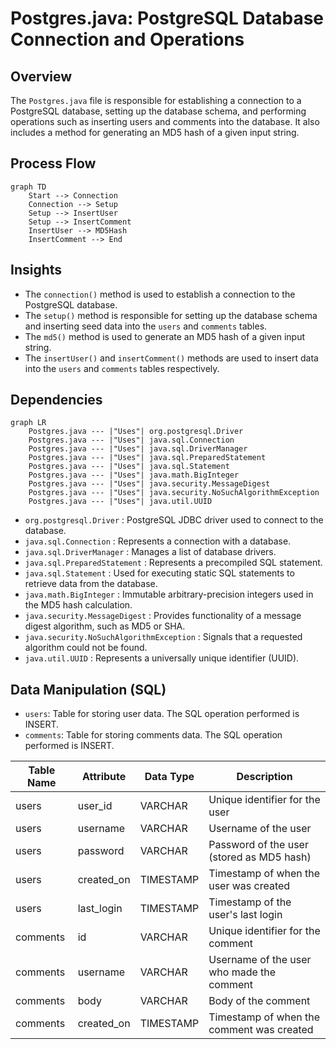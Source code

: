 # Postgres.java: PostgreSQL Database Connection and Operations

## Overview
The `Postgres.java` file is responsible for establishing a connection to a PostgreSQL database, setting up the database schema, and performing operations such as inserting users and comments into the database. It also includes a method for generating an MD5 hash of a given input string.

## Process Flow

```mermaid
graph TD
    Start --> Connection
    Connection --> Setup
    Setup --> InsertUser
    Setup --> InsertComment
    InsertUser --> MD5Hash
    InsertComment --> End
```

## Insights
- The `connection()` method is used to establish a connection to the PostgreSQL database.
- The `setup()` method is responsible for setting up the database schema and inserting seed data into the `users` and `comments` tables.
- The `md5()` method is used to generate an MD5 hash of a given input string.
- The `insertUser()` and `insertComment()` methods are used to insert data into the `users` and `comments` tables respectively.

## Dependencies
```mermaid
graph LR
    Postgres.java --- |"Uses"| org.postgresql.Driver
    Postgres.java --- |"Uses"| java.sql.Connection
    Postgres.java --- |"Uses"| java.sql.DriverManager
    Postgres.java --- |"Uses"| java.sql.PreparedStatement
    Postgres.java --- |"Uses"| java.sql.Statement
    Postgres.java --- |"Uses"| java.math.BigInteger
    Postgres.java --- |"Uses"| java.security.MessageDigest
    Postgres.java --- |"Uses"| java.security.NoSuchAlgorithmException
    Postgres.java --- |"Uses"| java.util.UUID
```
- `org.postgresql.Driver` : PostgreSQL JDBC driver used to connect to the database.
- `java.sql.Connection` : Represents a connection with a database.
- `java.sql.DriverManager` : Manages a list of database drivers.
- `java.sql.PreparedStatement` : Represents a precompiled SQL statement.
- `java.sql.Statement` : Used for executing static SQL statements to retrieve data from the database.
- `java.math.BigInteger` : Immutable arbitrary-precision integers used in the MD5 hash calculation.
- `java.security.MessageDigest` : Provides functionality of a message digest algorithm, such as MD5 or SHA.
- `java.security.NoSuchAlgorithmException` : Signals that a requested algorithm could not be found.
- `java.util.UUID` : Represents a universally unique identifier (UUID).

## Data Manipulation (SQL)
- `users`: Table for storing user data. The SQL operation performed is INSERT.
- `comments`: Table for storing comments data. The SQL operation performed is INSERT.

| Table Name | Attribute | Data Type | Description |
|------------|-----------|-----------|-------------|
| users      | user_id   | VARCHAR   | Unique identifier for the user |
| users      | username  | VARCHAR   | Username of the user |
| users      | password  | VARCHAR   | Password of the user (stored as MD5 hash) |
| users      | created_on| TIMESTAMP | Timestamp of when the user was created |
| users      | last_login| TIMESTAMP | Timestamp of the user's last login |
| comments   | id        | VARCHAR   | Unique identifier for the comment |
| comments   | username  | VARCHAR   | Username of the user who made the comment |
| comments   | body      | VARCHAR   | Body of the comment |
| comments   | created_on| TIMESTAMP | Timestamp of when the comment was created |
